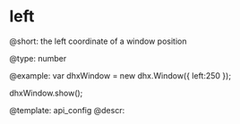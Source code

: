 left
=============

@short: 
the left coordinate of a window position




@type: number

@example: 
var dhxWindow = new dhx.Window({
    left:250
});

dhxWindow.show();


@template:	api_config
@descr: 



